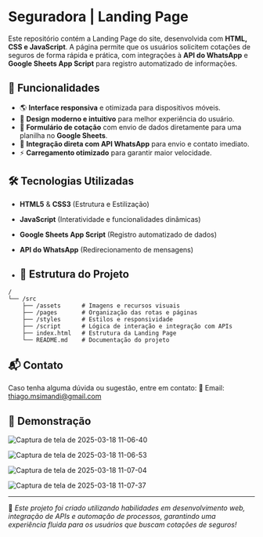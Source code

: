 # Seguradora | Landing Page

Este repositório contém a Landing Page do site, desenvolvida com **HTML, CSS e JavaScript**. A página permite que os usuários solicitem cotações de seguros de forma rápida e prática, com integrações à **API do WhatsApp** e **Google Sheets App Script** para registro automatizado de informações.

## 📌 Funcionalidades
- 🌎 **Interface responsiva** e otimizada para dispositivos móveis.
- 🚀 **Design moderno e intuitivo** para melhor experiência do usuário.
- 📩 **Formulário de cotação** com envio de dados diretamente para uma planilha no **Google Sheets**.
- 📲 **Integração direta com API WhatsApp** para envio e contato imediato.
- ⚡ **Carregamento otimizado** para garantir maior velocidade.

## 🛠️ Tecnologias Utilizadas
- **HTML5** & **CSS3** (Estrutura e Estilização)
- **JavaScript** (Interatividade e funcionalidades dinâmicas)
- **Google Sheets App Script** (Registro automatizado de dados)
- **API do WhatsApp** (Redirecionamento de mensagens)

- ## 📂 Estrutura do Projeto
```
/
└── /src
    ├── /assets      # Imagens e recursos visuais
    ├── /pages       # Organização das rotas e páginas
    ├── /styles      # Estilos e responsividade
    ├── /script      # Lógica de interação e integração com APIs
    ├── index.html   # Estrutura da Landing Page
    └── README.md    # Documentação do projeto
```

## 📬 Contato
Caso tenha alguma dúvida ou sugestão, entre em contato:
📧 Email: thiago.msimandi@gmail.com  

## 📸 Demonstração

![Captura de tela de 2025-03-18 11-06-40](https://github.com/user-attachments/assets/458f654d-8f85-4f6e-9dab-90f23ab577af)

![Captura de tela de 2025-03-18 11-06-53](https://github.com/user-attachments/assets/96b5a3d0-a1e4-40a3-a67d-2da267b4a9b3)

![Captura de tela de 2025-03-18 11-07-04](https://github.com/user-attachments/assets/9064cd2e-ed65-4b60-ba2a-642a4ca83edc)

![Captura de tela de 2025-03-18 11-07-37](https://github.com/user-attachments/assets/16f04d1c-2ef7-4e19-8510-eeb22ae52c82)

---

📌 *Este projeto foi criado utilizando habilidades em desenvolvimento web, integração de APIs e automação de processos, garantindo uma experiência fluida para os usuários que buscam cotações de seguros!*

